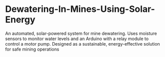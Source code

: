 # Dewatering-In-Mines-Using-Solar-Energy
An automated, solar-powered system for mine dewatering. Uses moisture sensors to monitor water levels and an Arduino with a relay module to control a motor pump. Designed as a sustainable, energy-effective solution for safe mining operations
